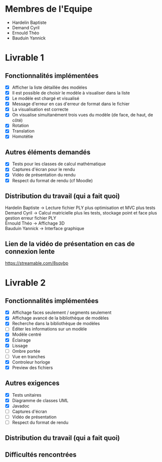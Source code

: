 # Membres de l'Equipe
- Hardelin Baptiste
- Demand Cyril
- Ernould Théo
- Bauduin Yannick

# Livrable 1

## Fonctionnalités implémentées

- [X] Afficher la liste détaillée des modèles
- [X] Il est possible de choisir le modèle à visualiser dans la liste
- [X] Le modèle est chargé et visualisé
- [X] Message d'erreur en cas d'erreur de format dans le fichier
- [x] La visualisation est correcte
- [X] On visualise simultanément trois vues du modèle (de face, de haut, de côté)
- [X] Rotation
- [X] Translation
- [X] Homotétie

## Autres éléments demandés

- [X] Tests pour les classes de calcul mathématique
- [X] Captures d'écran pour le rendu
- [X] Vidéo de présentation du rendu
- [X] Respect du format de rendu (cf Moodle)

## Distribution du travail (qui a fait quoi)
Hardelin Baptiste -> Lecture fichier PLY plus optimisation et MVC plus tests <br />
Demand Cyril -> Calcul matricielle plus les tests, stockage point et face plus gestion erreur fichier PLY <br />
Ernould Théo -> Affichage 3D <br />
Bauduin Yannick -> Interface graphique <br />

## Lien de la vidéo de présentation en cas de connexion lente

https://streamable.com/8sqybp

# Livrable 2

## Fonctionnalités implémentées


- [X] Affichage faces seulement / segments seulement
- [X] Affichage avancé de la bibliothèque de modèles
- [X] Recherche dans la bibliothèque de modèles
- [ ] Éditer les informations sur un modèle
- [X] Modèle centré
- [X] Éclairage
- [X] Lissage
- [ ] Ombre portée
- [ ] Vue en tranches
- [X] Controleur horloge
- [X] Preview des fichiers

## Autres exigences

- [X] Tests unitaires
- [X] Diagramme de classes UML
- [X] Javadoc
- [ ] Captures d'écran
- [ ] Vidéo de présentation
- [ ] Respect du format de rendu

## Distribution du travail (qui a fait quoi)


## Difficultés rencontrées